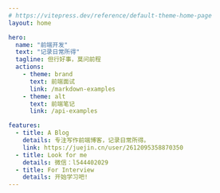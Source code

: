 ```yaml
---
# https://vitepress.dev/reference/default-theme-home-page
layout: home

hero:
  name: "前端开发"
  text: "记录日常所得"
  tagline: 但行好事，莫问前程
  actions:
    - theme: brand
      text: 前端面试
      link: /markdown-examples
    - theme: alt
      text: 前端笔记
      link: /api-examples

features:
  - title: A Blog
    details: 专注写作前端博客，记录日常所得。
    link: https://juejin.cn/user/2612095358870350
  - title: Look for me
    details: 微信：l544402029
  - title: For Interview
    details: 开始学习吧!
---
```


